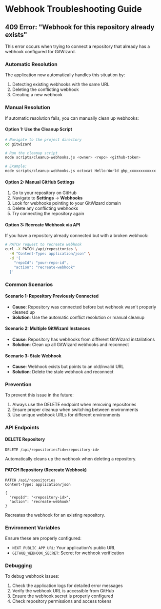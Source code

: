 # Webhook Troubleshooting Guide

## 409 Error: "Webhook for this repository already exists"

This error occurs when trying to connect a repository that already has a webhook configured for GitWizard.

### Automatic Resolution

The application now automatically handles this situation by:
1. Detecting existing webhooks with the same URL
2. Deleting the conflicting webhook
3. Creating a new webhook

### Manual Resolution

If automatic resolution fails, you can manually clean up webhooks:

#### Option 1: Use the Cleanup Script

```bash
# Navigate to the project directory
cd gitwizard

# Run the cleanup script
node scripts/cleanup-webhooks.js <owner> <repo> <github-token>

# Example:
node scripts/cleanup-webhooks.js octocat Hello-World ghp_xxxxxxxxxxxx
```

#### Option 2: Manual GitHub Settings

1. Go to your repository on GitHub
2. Navigate to **Settings** → **Webhooks**
3. Look for webhooks pointing to your GitWizard domain
4. Delete any conflicting webhooks
5. Try connecting the repository again

#### Option 3: Recreate Webhook via API

If you have a repository already connected but with a broken webhook:

```bash
# PATCH request to recreate webhook
curl -X PATCH /api/repositories \
  -H "Content-Type: application/json" \
  -d '{
    "repoId": "your-repo-id",
    "action": "recreate-webhook"
  }'
```

### Common Scenarios

#### Scenario 1: Repository Previously Connected
- **Cause**: Repository was connected before but webhook wasn't properly cleaned up
- **Solution**: Use the automatic conflict resolution or manual cleanup

#### Scenario 2: Multiple GitWizard Instances
- **Cause**: Repository has webhooks from different GitWizard installations
- **Solution**: Clean up all GitWizard webhooks and reconnect

#### Scenario 3: Stale Webhook
- **Cause**: Webhook exists but points to an old/invalid URL
- **Solution**: Delete the stale webhook and reconnect

### Prevention

To prevent this issue in the future:
1. Always use the DELETE endpoint when removing repositories
2. Ensure proper cleanup when switching between environments
3. Use unique webhook URLs for different environments

### API Endpoints

#### DELETE Repository
```http
DELETE /api/repositories?id=<repository-id>
```
Automatically cleans up the webhook when deleting a repository.

#### PATCH Repository (Recreate Webhook)
```http
PATCH /api/repositories
Content-Type: application/json

{
  "repoId": "<repository-id>",
  "action": "recreate-webhook"
}
```
Recreates the webhook for an existing repository.

### Environment Variables

Ensure these are properly configured:
- `NEXT_PUBLIC_APP_URL`: Your application's public URL
- `GITHUB_WEBHOOK_SECRET`: Secret for webhook verification

### Debugging

To debug webhook issues:
1. Check the application logs for detailed error messages
2. Verify the webhook URL is accessible from GitHub
3. Ensure the webhook secret is properly configured
4. Check repository permissions and access tokens 